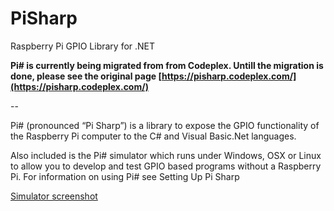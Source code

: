 # PiSharp
Raspberry Pi GPIO Library for .NET


**Pi# is currently being migrated from from Codeplex. Untill the migration is done, please see the original page [https://pisharp.codeplex.com/](https://pisharp.codeplex.com/)**

--

Pi# (pronounced “Pi Sharp”) is a library to expose the GPIO functionality of the Raspberry Pi computer to the C# and Visual Basic.Net languages.

Also included is the Pi# simulator which runs under Windows, OSX or Linux to allow you to develop and test GPIO based programs without a Raspberry Pi. For information on using Pi# see Setting Up Pi Sharp

[Simulator screenshot](PiSharpSimScreenshot.png?raw=true "Optional Title")
